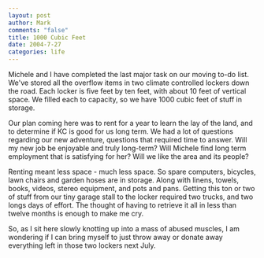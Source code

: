 ```yaml
--- 
layout: post
author: Mark
comments: "false"
title: 1000 Cubic Feet
date: 2004-7-27
categories: life
---
```

Michele and I have completed the last major task on our moving to-do list. We've stored all the overflow items in two climate controlled lockers down the road. Each locker is five feet by ten feet, with about 10 feet of vertical space. We filled each to capacity, so we have 1000 cubic feet of stuff in storage.

Our plan coming here was to rent for a year to learn the lay of the land, and to determine if KC is good for us long term. We had a lot of questions regarding our new adventure, questions that required time to answer. Will my new job be enjoyable and truly long-term? Will Michele find long term employment that is satisfying for her? Will we like the area and its people?

Renting meant less space - much less space. So spare computers, bicycles, lawn chairs and garden hoses are in storage. Along with linens, towels, books, videos, stereo equipment, and pots and pans. Getting this ton or two of stuff from our tiny garage stall to the locker required two trucks, and two longs days of effort. The thought of having to retrieve it all in less than twelve months is enough to make me cry.

So, as I sit here slowly knotting up into a mass of abused muscles, I am wondering if I can bring myself to just throw away or donate away everything left in those two lockers next July.
